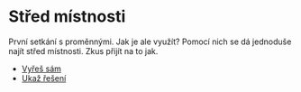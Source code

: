 # Střed místnosti

První setkání s proměnnými. Jak je ale využít? Pomocí nich se dá jednoduše najít střed místnosti. Zkus přijít na to jak.

- [Vyřeš sám](karel.html?StredMistnosi_zkus)
- [Ukaž řešení](karel.html?StredMistnosi)